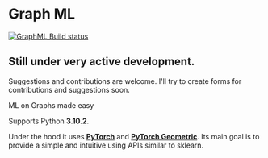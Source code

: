 # Graph ML

[![GraphML Build status][build-image]][build-url]

## Still under very active development. 
Suggestions and contributions are welcome. I'll try to create forms for contributions and suggestions soon.

ML on Graphs made easy

Supports Python **3.10.2**.


Under the hood it uses **[PyTorch](https://pytorch.org/)** and **[PyTorch Geometric](https://pytorch-geometric.readthedocs.io/en/latest/)**. Its main goal is to provide a simple and intuitive using APIs similar to sklearn.

[build-image]: https://github.com/thunderock/graph_ml/actions/workflows/tests.yml/badge.svg
[build-url]: https://github.com/thunderock/graph_ml/actions
